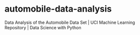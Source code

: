 # automobile-data-analysis
Data Analysis of the Automobile Data Set | UCI Machine Learning Repository | Data Science with Python
